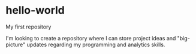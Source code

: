 # hello-world
My first repository

I'm looking to create a repository where I can store project ideas and "big-picture" updates regarding my programming and analytics skills. 
